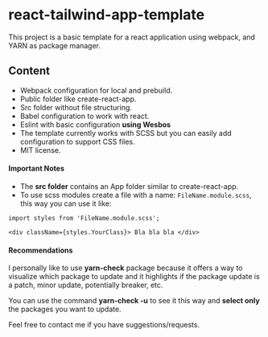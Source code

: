 # react-tailwind-app-template
This project is a basic template for a react application using webpack, and
YARN as package manager.

## Content
* Webpack configuration for local and prebuild.
* Public folder like create-react-app.
* Src folder without file structuring.
* Babel configuration to work with react.
* Eslint with basic configuration **using Wesbos**
* The template currently works with SCSS but you can easily add configuration to support CSS files.
* MIT license.

#### Important Notes

* The **src folder** contains an App folder similar to create-react-app.
* To use scss modules create a file with a name: ```FileName.module.scss```, this way you can use it like:
```
import styles from 'FileName.module.scss';

<div className={styles.YourClass}> Bla bla bla </div>
```

#### Recommendations

I personally like to use **yarn-check** package because it offers a way to visualize which package to update and it highlights
if the package update is a patch, minor update, potentially breaker, etc.

You can use the command **yarn-check -u** to see it this way and **select only** the packages you want to update.

Feel free to contact me if you have suggestions/requests.
